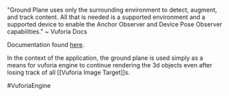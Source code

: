 "Ground Plane uses only the surrounding environment to detect, augment, and track content. All that is needed is a supported environment and a supported device to enable the Anchor Observer and Device Pose Observer capabilities." ~ Vuforia Docs

Documentation found [here](https://library.vuforia.com/environments/ground-plane).

In the context of the application, the ground plane is used simply as a means for vuforia engine to continue rendering the 3d objects even after losing track of all [[Vuforia Image Target]]s.

#VuforiaEngine